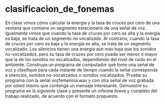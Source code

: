 # clasificacion_de_fonemas

En clase vimos cómo calcular la energía y la tasa de cruces por cero de una ventana que contiene un
segmento estacionario de una señal de voz. Igualmente vimos que cuando la tasa de cruces por cero
es alta y la energía es baja, se trata de un segmento no vocalizado. Al contrario, cuando la tasa de
cruces por cero es baja y la energía es alta, se trata de un segmento vocalizado. Los silencios tienen
una energía aún más baja que los sonidos no-vocalizados, pero su tasa de cruces por cero puede ser
menor o mayor que la de los sonidos no vocalizados, dependiendo del nivel de ruido en el ambiente.
Construya un programa de computador que tome una señal de voz y clasifique para cada instante de
tiempo cuando la señal corresponda a silencios, sonidos no-vocalizados o sonidos vocalizados.
Pruebe su programa con la señal vozfemenina.wav y con otra señal de voz grabada por usted mismo
que contenga un mensaje interesante.
Demuestre su programa en la siguiente clase y presente un informe breve y completo del trabajo
realizado, de acuerdo con el formato propuesto.
